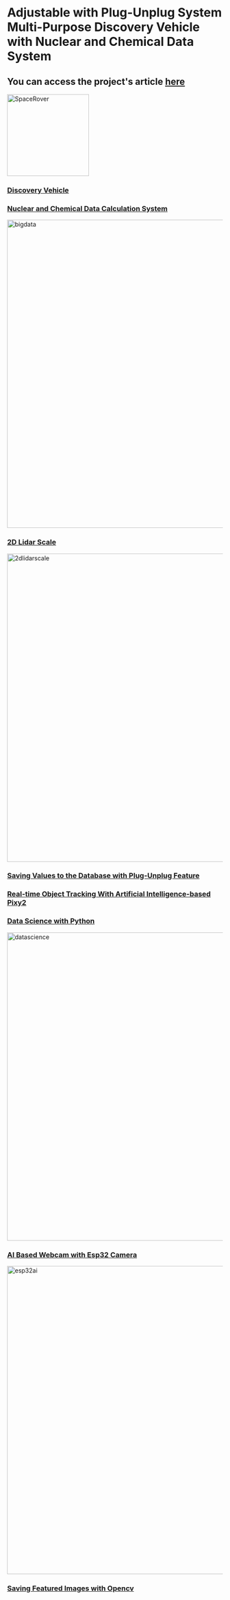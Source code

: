 # Adjustable with Plug-Unplug System Multi-Purpose Discovery Vehicle with Nuclear and Chemical Data System
## You can access the project's article <a href="https://github.com/abcdaaaaaaaaa/Chernobyl/wiki">here
<img width="191" alt="SpaceRover" src="https://github.com/abcdaaaaaaaaa/Chernobyl/assets/108553778/5c79de09-41b3-4e51-b2ba-a0353fad612d"></img>

### Discovery Vehicle

### Nuclear and Chemical Data Calculation System
<img width="720" alt="bigdata" src="https://github.com/abcdaaaaaaaaa/Chernobyl/assets/108553778/fc2e4fd0-6868-4907-ab95-b6ff1d7b3b36">

### 2D Lidar Scale
<img width="720" alt="2dlidarscale" src="https://github.com/abcdaaaaaaaaa/Chernobyl/assets/108553778/9b123345-9932-44bc-af44-0e9858a89bcf">

### Saving Values to the Database with Plug-Unplug Feature

### Real-time Object Tracking With Artificial Intelligence-based Pixy2

### Data Science with Python
<img width="720" alt="datascience" src="https://github.com/abcdaaaaaaaaa/Chernobyl/assets/108553778/d6439b73-ee74-4140-9100-aa303dd8b76c">


### AI Based Webcam with Esp32 Camera
<img width="720" alt="esp32ai" src="https://github.com/abcdaaaaaaaaa/Chernobyl/assets/108553778/d1e77b26-ceab-4c27-be33-aa2b8839a22b">

### Saving Featured Images with Opencv



